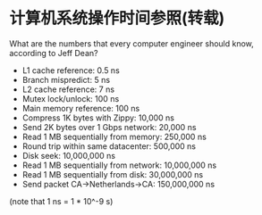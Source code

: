 # 计算机系统操作时间参照(转载)
What are the numbers that every computer engineer should know, according to Jeff Dean?
- L1 cache reference: 0.5 ns
- Branch mispredict: 5 ns
- L2 cache reference: 7 ns
- Mutex lock/unlock: 100 ns
- Main memory reference: 100 ns
- Compress 1K bytes with Zippy: 10,000 ns
- Send 2K bytes over 1 Gbps network: 20,000 ns
- Read 1 MB sequentially from memory: 250,000 ns
- Round trip within same datacenter: 500,000 ns
- Disk seek: 10,000,000 ns
- Read 1 MB sequentially from network: 10,000,000 ns
- Read 1 MB sequentially from disk: 30,000,000 ns
- Send packet CA->Netherlands->CA: 150,000,000 ns

(note that 1 ns = 1 * 10^-9 s)